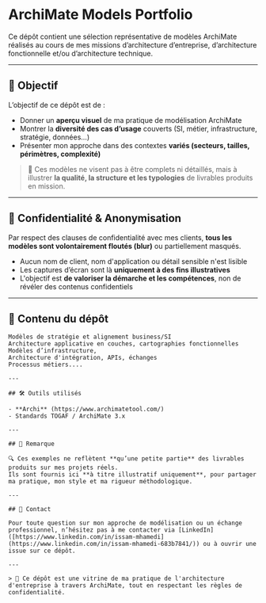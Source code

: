 # ArchiMate Models Portfolio

Ce dépôt contient une sélection représentative de modèles ArchiMate réalisés au cours de mes missions d’architecture d’entreprise, d’architecture fonctionnelle et/ou d’architecture technique.

---

## 🧭 Objectif

L’objectif de ce dépôt est de :

- Donner un **aperçu visuel** de ma pratique de modélisation ArchiMate
- Montrer la **diversité des cas d’usage** couverts (SI, métier, infrastructure, stratégie, données…)
- Présenter mon approche dans des contextes **variés (secteurs, tailles, périmètres, complexité)**

> 🎯 Ces modèles ne visent pas à être complets ni détaillés, mais à illustrer **la qualité, la structure et les typologies** de livrables produits en mission.

---

## 🔐 Confidentialité & Anonymisation

Par respect des clauses de confidentialité avec mes clients, **tous les modèles sont volontairement floutés (blur)** ou partiellement masqués.

- Aucun nom de client, nom d'application ou détail sensible n'est lisible
- Les captures d’écran sont là **uniquement à des fins illustratives**
- L'objectif est **de valoriser la démarche et les compétences**, non de révéler des contenus confidentiels

---

## 📁 Contenu du dépôt

```
Modèles de stratégie et alignement business/SI
Architecture applicative en couches, cartographies fonctionnelles
Modèles d’infrastructure,
Architecture d'intégration, APIs, échanges
Processus métiers....

---

## 🛠️ Outils utilisés

- **Archi** (https://www.archimatetool.com/)
- Standards TOGAF / ArchiMate 3.x

---

## 🧠 Remarque

🔍 Ces exemples ne reflètent **qu’une petite partie** des livrables produits sur mes projets réels.  
Ils sont fournis ici **à titre illustratif uniquement**, pour partager ma pratique, mon style et ma rigueur méthodologique.

---

## 👋 Contact

Pour toute question sur mon approche de modélisation ou un échange professionnel, n’hésitez pas à me contacter via [LinkedIn]([https://www.linkedin.com/in/issam-mhamedi](https://www.linkedin.com/in/issam-mhamedi-683b7841/)) ou à ouvrir une issue sur ce dépôt.

---

> 🔎 Ce dépôt est une vitrine de ma pratique de l'architecture d'entreprise à travers ArchiMate, tout en respectant les règles de confidentialité.


